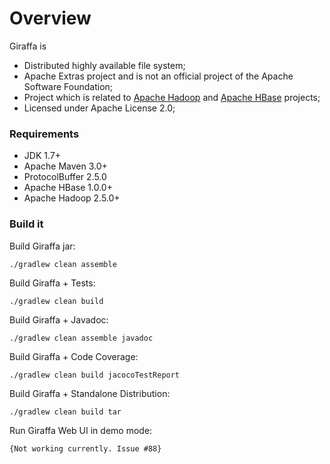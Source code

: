 # Overview
Giraffa is
- Distributed highly available file system;
- Apache Extras project and is not an official project of the Apache Software Foundation;
- Project which is related to [Apache Hadoop] and [Apache HBase] projects;
- Licensed under Apache License 2.0;

### Requirements

* JDK 1.7+
* Apache Maven 3.0+
* ProtocolBuffer 2.5.0
* Apache HBase 1.0.0+
* Apache Hadoop 2.5.0+

### Build it
Build Giraffa jar:

    ./gradlew clean assemble

Build Giraffa + Tests:

    ./gradlew clean build

Build Giraffa + Javadoc:

    ./gradlew clean assemble javadoc

Build Giraffa + Code Coverage:

    ./gradlew clean build jacocoTestReport

Build Giraffa + Standalone Distribution:

    ./gradlew clean build tar

Run Giraffa Web UI in demo mode:

    {Not working currently. Issue #88}

[Apache Hadoop]:https://hadoop.apache.org
[Apache HBase]:http://hbase.apache.org